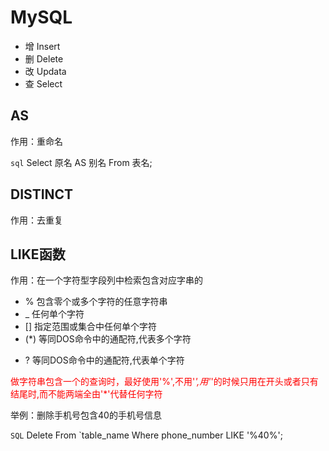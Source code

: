 # MySQL
+ 增 Insert
+ 删 Delete
+ 改 Updata
+ 查 Select

## AS
作用：重命名

```sql```
Select 原名 AS 别名 From 表名;

## DISTINCT
作用：去重复



## LIKE函数
作用：在一个字符型字段列中检索包含对应字串的
+ % 包含零个或多个字符的任意字符串
+ _ 任何单个字符
+ [] 指定范围或集合中任何单个字符
+ (*) 等同DOS命令中的通配符,代表多个字符
* ? 等同DOS命令中的通配符,代表单个字符

<font color = 'red'> 做字符串包含一个的查询时，最好使用'%',不用'*',用'*'的时候只用在开头或者只有结尾时,而不能两端全由'*'代替任何字符</font>

举例：删除手机号包含40的手机号信息

```SQL```
Delete 
From `table_name
Where phone_number LIKE '%40%';

